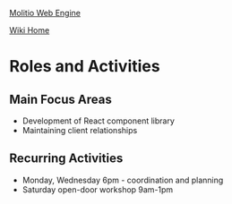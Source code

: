 [Molitio Web Engine](../../../README.md)

[Wiki Home](../Home.md)

# Roles and Activities

## Main Focus Areas
 * Development of React component library
 * Maintaining client relationships

## Recurring Activities
 * Monday, Wednesday 6pm - coordination and planning
 * Saturday open-door workshop 9am-1pm
